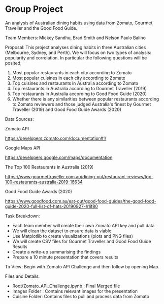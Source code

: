 # Group Project



An analysis of Australian dining habits using data from Zomato, Gourmet Traveller and the Good Food Guide.



Team Members: Mickey Sandhu, Brad Smith and Nelson Paulo Balino



Proposal: This project analyses dining habits in three Australian cities (Melbourne, Sydney, and Perth). We will focus on two types of analysis: popularity and correlation. In particular the following questions will be posited;

1. Most popular restaurants in each city according to Zomato
2. Most popular cuisines in each city according to Zomato
3. Top cuisines and restaurants in Australia according to Zomato
4. Top restaurants in Australia according to Gourmet Traveller (2019)
5. Top restaurants in Australia according to Good Food Guide (2020)
6. Whether there is any similarities between popular restaurants according to Zomato reviewers and those judged Australia's finest by Gourmet Traveller (2019) and Good Food Guide Awards (2020)



Data Sources:

Zomato API

https://developers.zomato.com/documentation#!/

Google Maps API

https://developers.google.com/maps/documentation

The Top 100 Restaurants in Australia (2019)

https://www.gourmettraveller.com.au/dining-out/restaurant-reviews/top-100-restaurants-australia-2019-16634

Good Food Guide Awards (2020)

https://www.goodfood.com.au/eat-out/good-food-guides/the-good-food-guide-2020-full-list-of-hats-20190927-h1if80




Task Breakdown:
- Each team member will create their own Zomato API key and pull data 
- We will clean the dataset to ensure data is viable
- Use Matplotlib to create visualizations (plots and PNG files)
- We will create CSV files for Gourmet Traveller and Good Food Guide Results
- Create a write-up summarising the findings
- Prepare a 10 minute presentation that covers results 

To View:
Begin with Zomato API Challenge and then follow by opening Map. 


Files and Details:
- Root\Zomato_API_Challenge.ipynb : Final Merged file
- Images Folder : Contains relevant images for the presentation
- Cuisine Folder: Contains files to pull and process data from Zomato
